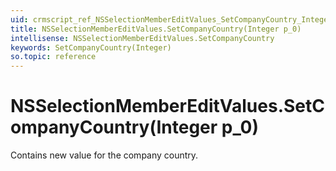 ```yaml
---
uid: crmscript_ref_NSSelectionMemberEditValues_SetCompanyCountry_Integer_p_0
title: NSSelectionMemberEditValues.SetCompanyCountry(Integer p_0)
intellisense: NSSelectionMemberEditValues.SetCompanyCountry
keywords: SetCompanyCountry(Integer)
so.topic: reference
---
```


# NSSelectionMemberEditValues.SetCompanyCountry(Integer p_0)

Contains new value for the company country.

